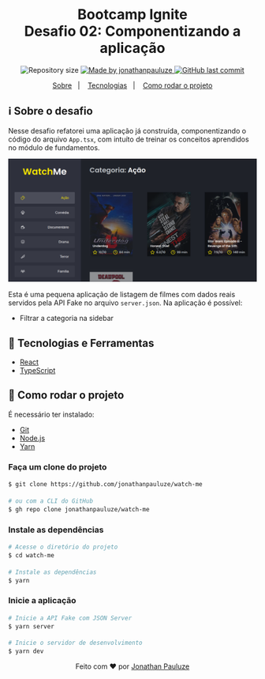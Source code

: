 <h1 align="center">
    Bootcamp Ignite <br/>
    Desafio 02: Componentizando a aplicação
</h1>

<p align="center">	
  <img alt="Repository size" src="https://img.shields.io/github/repo-size/jonathanpauluze/watch-me">
	
  <a href="https://www.linkedin.com/in/jonathanpauluze/">
    <img alt="Made by jonathanpauluze" src="https://img.shields.io/badge/made%20by-jonathanpauluze-%2304D361">
  </a>
  
  <a href="https://github.com/jonathanpauluze/trustly-store/commits/main">
    <img alt="GitHub last commit" src="https://img.shields.io/github/last-commit/jonathanpauluze/watch-me">
  </a>

</p>
<p align="center">
  <a href="#information_source-Sobre-o-desafio">Sobre</a>&nbsp;&nbsp;&nbsp;|&nbsp;&nbsp;&nbsp;
  <a href="#rocket-tecnologias-e-ferramentas">Tecnologias</a>&nbsp;&nbsp;&nbsp;|&nbsp;&nbsp;&nbsp;
  <a href="#wrench-como-rodar-o-projeto">Como rodar o projeto</a>
</p>

## :information_source: Sobre o desafio

Nesse desafio refatorei uma aplicação já construída, componentizando o código do arquivo `App.tsx`, com intuíto de treinar os conceitos aprendidos no módulo de fundamentos.

![./.github/screenshot.png](./.github/screenshot.png)

Esta é uma pequena aplicação de listagem de filmes com dados reais servidos pela API Fake no arquivo `server.json`. Na aplicação é possível:
- Filtrar a categoria na sidebar

## :rocket: Tecnologias e Ferramentas
- [React](https://reactjs.org)
- [TypeScript](https://www.typescriptlang.org)

## :wrench: Como rodar o projeto

É necessário ter instalado:
- [Git](https://git-scm.com)
- [Node.js](https://nodejs.org/)
- [Yarn](https://yarnpkg.com/)

### Faça um clone do projeto

```bash
$ git clone https://github.com/jonathanpauluze/watch-me

# ou com a CLI do GitHub
$ gh repo clone jonathanpauluze/watch-me
```

### Instale as dependências
```bash
# Acesse o diretório do projeto
$ cd watch-me

# Instale as dependências
$ yarn
```

### Inicie a aplicação
```bash
# Inicie a API Fake com JSON Server
$ yarn server

# Inicie o servidor de desenvolvimento
$ yarn dev
```


<p align="center">Feito com ♥ por <a href="https://linkedin.com/in/jonathanpauluze" target="_blank">Jonathan Pauluze</a></p>
